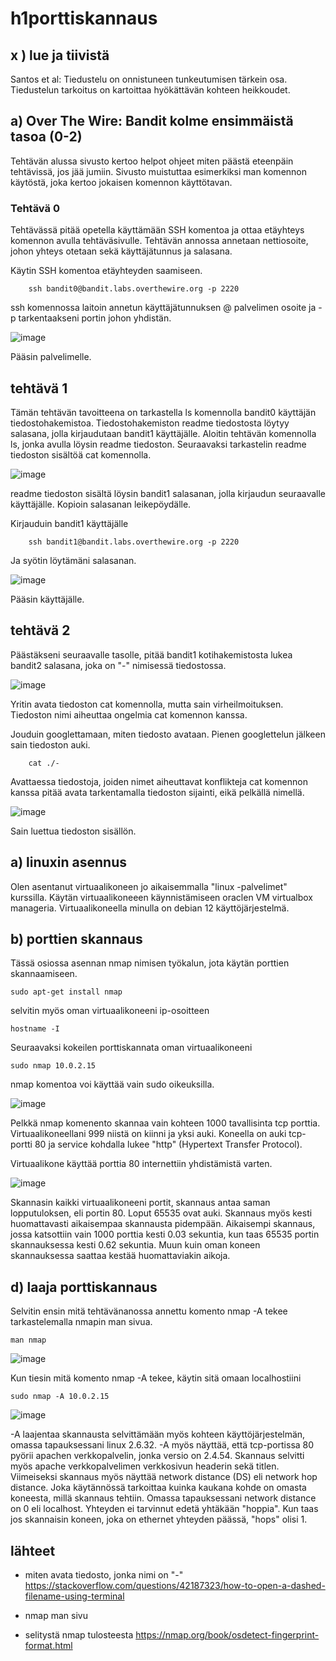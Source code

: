 # h1porttiskannaus

## x ) lue ja tiivistä

Santos et al: 
Tiedustelu on onnistuneen tunkeutumisen tärkein osa. Tiedustelun tarkoitus on kartoittaa hyökättävän kohteen heikkoudet. 

## a) Over The Wire: Bandit kolme ensimmäistä tasoa (0-2)

Tehtävän alussa sivusto kertoo helpot ohjeet miten päästä eteenpäin tehtävissä, jos jää jumiin. Sivusto muistuttaa esimerkiksi man komennon käytöstä, joka kertoo jokaisen komennon käyttötavan. 

### Tehtävä 0

Tehtävässä pitää opetella käyttämään SSH komentoa ja ottaa etäyhteys komennon avulla tehtäväsivulle. Tehtävän annossa annetaan nettiosoite, johon yhteys otetaan sekä käyttäjätunnus ja salasana.

Käytin SSH komentoa etäyhteyden saamiseen.

        ssh bandit0@bandit.labs.overthewire.org -p 2220

ssh komennossa laitoin annetun käyttäjätunnuksen @ palvelimen osoite ja -p tarkentaakseni portin johon yhdistän.

![image](https://github.com/LassiMik/Tunkeutumistestaus_ict4tn027-3012/assets/112076377/f93fbbac-cd6f-46ac-a1ae-e5080f17d2c0)

Pääsin palvelimelle.

## tehtävä 1 

Tämän tehtävän tavoitteena on tarkastella ls komennolla bandit0 käyttäjän tiedostohakemistoa. Tiedostohakemiston readme tiedostosta löytyy salasana, jolla kirjaudutaan bandit1 käyttäjälle.
Aloitin tehtävän komennolla ls, jonka avulla löysin readme tiedoston. Seuraavaksi tarkastelin readme tiedoston sisältöä cat komennolla.

![image](https://github.com/LassiMik/Tunkeutumistestaus_ict4tn027-3012/assets/112076377/fe98081f-8381-437e-aec2-9363914c9cd7)

readme tiedoston sisältä löysin bandit1 salasanan, jolla kirjaudun seuraavalle käyttäjälle. Kopioin salasanan leikepöydälle.

Kirjauduin bandit1 käyttäjälle

        ssh bandit1@bandit.labs.overthewire.org -p 2220

Ja syötin löytämäni salasanan. 

![image](https://github.com/LassiMik/Tunkeutumistestaus_ict4tn027-3012/assets/112076377/6b276eab-0d2e-4b68-bdf4-0a450eeada39)

Pääsin käyttäjälle.

## tehtävä 2

Päästäkseni seuraavalle tasolle, pitää bandit1 kotihakemistosta lukea bandit2 salasana, joka on "-" nimisessä tiedostossa. 

![image](https://github.com/LassiMik/Tunkeutumistestaus_ict4tn027-3012/assets/112076377/2a202016-3b04-451b-8148-437ed32facf5)

Yritin avata tiedoston cat komennolla, mutta sain virheilmoituksen. Tiedoston nimi aiheuttaa ongelmia cat komennon kanssa.

Jouduin googlettamaan, miten tiedosto avataan. Pienen googlettelun jälkeen sain tiedoston auki.

        cat ./-

Avattaessa tiedostoja, joiden nimet aiheuttavat konflikteja cat komennon kanssa pitää avata tarkentamalla tiedoston sijainti, eikä pelkällä nimellä.

![image](https://github.com/LassiMik/Tunkeutumistestaus_ict4tn027-3012/assets/112076377/c96ec6ce-a461-45ba-8ac4-d9a40ce35df9)

Sain luettua tiedoston sisällön.

## a) linuxin asennus

Olen asentanut virtuaalikoneen jo aikaisemmalla "linux -palvelimet" kurssilla. Käytän virtuaalikoneeen käynnistämiseen oraclen VM virtualbox manageria. Virtuaalikoneella minulla on debian 12 käyttöjärjestelmä.

## b) porttien skannaus

Tässä osiossa asennan nmap nimisen työkalun, jota käytän porttien skannaamiseen. 

    sudo apt-get install nmap

selvitin myös oman virtuaalikoneeni ip-osoitteen 

    hostname -I

Seuraavaksi kokeilen porttiskannata oman virtuaalikoneeni

    sudo nmap 10.0.2.15

nmap komentoa voi käyttää vain sudo oikeuksilla. 

![image](https://github.com/LassiMik/Tunkeutumistestaus_ict4tn027-3012/assets/112076377/81b282b7-5f68-478a-affa-543a2fd17db2)

Pelkkä nmap komenento skannaa vain kohteen 1000 tavallisinta tcp porttia. Virtuaalikoneellani 999 niistä on kiinni ja yksi auki.
Koneella on auki tcp-portti 80 ja service kohdalla lukee "http" (Hypertext Transfer Protocol).

Virtuaalikone käyttää porttia 80 internettiin yhdistämistä varten.

![image](https://github.com/LassiMik/Tunkeutumistestaus_ict4tn027-3012/assets/112076377/c6a2c92e-dac1-4673-805d-e6bed7140e89)

Skannasin kaikki virtuaalikoneeni portit, skannaus antaa saman lopputuloksen, eli portin 80. Loput 65535 ovat auki. 
Skannaus myös kesti huomattavasti aikaisempaa skannausta pidempään. Aikaisempi skannaus, jossa katsottiin vain 1000 porttia kesti 0.03 sekuntia,
kun taas 65535 portin skannauksessa kesti 0.62 sekuntia.
Muun kuin oman koneen skannauksessa saattaa kestää huomattaviakin aikoja.

## d) laaja porttiskannaus 

Selvitin ensin mitä tehtävänanossa annettu komento nmap -A tekee tarkastelemalla nmapin man sivua.

    man nmap

![image](https://github.com/LassiMik/Tunkeutumistestaus_ict4tn027-3012/assets/112076377/23e7ec59-743a-4c3f-b5a0-6ce55646a2e8)

Kun tiesin mitä komento nmap -A tekee, käytin sitä omaan localhostiini

    sudo nmap -A 10.0.2.15

![image](https://github.com/LassiMik/Tunkeutumistestaus_ict4tn027-3012/assets/112076377/7502739a-8753-444e-8c4c-e549f2cb7f68)

-A laajentaa skannausta selvittämään myös kohteen käyttöjärjestelmän, omassa tapauksessani linux 2.6.32. -A myös näyttää, että tcp-portissa 80 pyörii apachen verkkopalvelin, jonka versio on 2.4.54. Skannaus selvitti myös apache verkkopalvelimen verkkosivun headerin sekä titlen. Viimeiseksi skannaus myös näyttää network distance (DS) eli network hop distance. Joka käytännössä tarkoittaa kuinka kaukana kohde on omasta koneesta, millä skannaus tehtiin. Omassa tapauksessani network distance on 0 eli localhost. Yhteyden ei tarvinnut edetä yhtäkään "hoppia". Kun taas jos skannaisin koneen, joka on ethernet yhteyden päässä, "hops" olisi 1. 


## lähteet

 - miten avata tiedosto, jonka nimi on "-" https://stackoverflow.com/questions/42187323/how-to-open-a-dashed-filename-using-terminal

 - nmap man sivu

 - selitystä nmap tulosteesta https://nmap.org/book/osdetect-fingerprint-format.html






